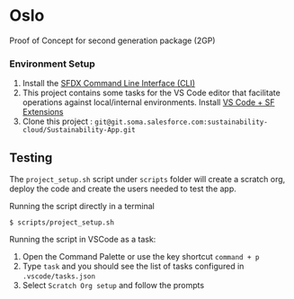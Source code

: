 # Oslo

Proof of Concept for second generation package (2GP)

### Environment Setup

1. Install the [SFDX Command Line Interface (CLI)](https://developer.salesforce.com/tools/sfdxcli)
1. This project contains some tasks for the VS Code editor that facilitate operations against local/internal environments. Install [VS Code + SF Extensions](https://forcedotcom.github.io/salesforcedx-vscode/articles/getting-started/install)
1. Clone this project : `git@git.soma.salesforce.com:sustainability-cloud/Sustainability-App.git`

## Testing

The `project_setup.sh` script under `scripts` folder will create a scratch org, deploy the code and create the users needed to test the app.

Running the script directly in a terminal

```
$ scripts/project_setup.sh
```

Running the script in VSCode as a task:

1. Open the Command Palette or use the key shortcut `command + p`
1. Type `task` and you should see the list of tasks configured in `.vscode/tasks.json`
1. Select `Scratch Org setup` and follow the prompts
